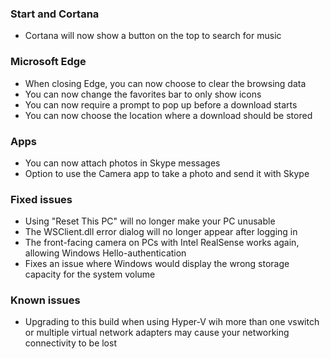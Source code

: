 ### Start and Cortana
- Cortana will now show a button on the top to search for music

### Microsoft Edge
- When closing Edge, you can now choose to clear the browsing data
- You can now change the favorites bar to only show icons
- You can now require a prompt to pop up before a download starts
- You can now choose the location where a download should be stored

### Apps
- You can now attach photos in Skype messages
- Option to use the Camera app to take a photo and send it with Skype

### Fixed issues
- Using "Reset This PC" will no longer make your PC unusable
- The WSClient.dll error dialog will no longer appear after logging in
- The front-facing camera on PCs with Intel RealSense works again, allowing Windows Hello-authentication
- Fixes an issue where Windows would display the wrong storage capacity for the system volume

### Known issues
- Upgrading to this build when using Hyper-V wih more than one vswitch or multiple virtual network adapters may cause your networking connectivity to be lost
